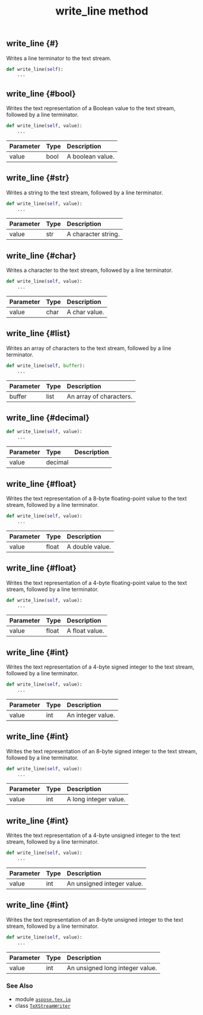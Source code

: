 ﻿---
title: write_line method
second_title: Aspose.TeX for Python via .NET API References
description: 
type: docs
weight: 50
url: /python-net/aspose.tex.io/texstreamwriter/write_line/
is_root: false
---

## write_line {#}

Writes a line terminator to the text stream.



```python
def write_line(self):
    ...
```




## write_line {#bool}

Writes the text representation of a Boolean value to the text stream, followed by a line terminator.



```python
def write_line(self, value):
    ...
```


| Parameter | Type | Description |
| :- | :- | :- |
| value | bool | A boolean value. |


## write_line {#str}

Writes a string to the text stream, followed by a line terminator.



```python
def write_line(self, value):
    ...
```


| Parameter | Type | Description |
| :- | :- | :- |
| value | str | A character string. |


## write_line {#char}

Writes a character to the text stream, followed by a line terminator.



```python
def write_line(self, value):
    ...
```


| Parameter | Type | Description |
| :- | :- | :- |
| value | char | A char value. |


## write_line {#list}

Writes an array of characters to the text stream, followed by a line terminator.



```python
def write_line(self, buffer):
    ...
```


| Parameter | Type | Description |
| :- | :- | :- |
| buffer | list | An array of characters. |


## write_line {#decimal}





```python
def write_line(self, value):
    ...
```


| Parameter | Type | Description |
| :- | :- | :- |
| value | decimal |  |


## write_line {#float}

Writes the text representation of a 8-byte floating-point value to the text stream, followed by a line terminator.



```python
def write_line(self, value):
    ...
```


| Parameter | Type | Description |
| :- | :- | :- |
| value | float | A double value. |


## write_line {#float}

Writes the text representation of a 4-byte floating-point value to the text stream, followed by a line terminator.



```python
def write_line(self, value):
    ...
```


| Parameter | Type | Description |
| :- | :- | :- |
| value | float | A float value. |


## write_line {#int}

Writes the text representation of a 4-byte signed integer to the text stream, followed by a line terminator.



```python
def write_line(self, value):
    ...
```


| Parameter | Type | Description |
| :- | :- | :- |
| value | int | An integer value. |


## write_line {#int}

Writes the text representation of an 8-byte signed integer to the text stream, followed by a line terminator.



```python
def write_line(self, value):
    ...
```


| Parameter | Type | Description |
| :- | :- | :- |
| value | int | A long integer value. |


## write_line {#int}

Writes the text representation of a 4-byte unsigned integer to the text stream, followed by a line terminator.



```python
def write_line(self, value):
    ...
```


| Parameter | Type | Description |
| :- | :- | :- |
| value | int | An unsigned integer value. |


## write_line {#int}

Writes the text representation of an 8-byte unsigned integer to the text stream, followed by a line terminator.



```python
def write_line(self, value):
    ...
```


| Parameter | Type | Description |
| :- | :- | :- |
| value | int | An unsigned long integer value. |



### See Also
* module [`aspose.tex.io`](../../)
* class [`TeXStreamWriter`](/tex/python-net/aspose.tex.io/texstreamwriter)
